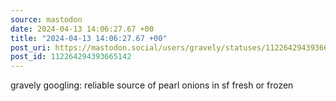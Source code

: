 ```yaml
---
source: mastodon
date: 2024-04-13 14:06:27.67 +00
title: "2024-04-13 14:06:27.67 +00"
post_uri: https://mastodon.social/users/gravely/statuses/112264294393665142
post_id: 112264294393665142
---
```

gravely googling: reliable source of pearl onions in sf fresh or frozen


